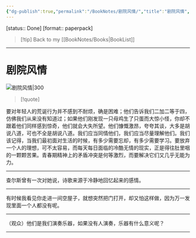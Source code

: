```yaml
---
{"dg-publish":true,"permalink":"/BookNotes/剧院风情/","title":"剧院风情","noteIcon":""}
---
```


[status:: Done]
[format:: paperpack]

>[!tip] Back to my [[BookNotes/Books\|BookList]]

---
# 剧院风情

![剧院风情|300](https://img2.doubanio.com/view/subject/l/public/s28354333.jpg)

>[!quote]

要对年轻人的荒诞行为并不感到不耐烦，确是困难；他们告诉我们二加二等于四，仿佛我们从来没有知道过；如果他们刚发现一只母鸡生了只蛋而大惊小怪，你却不跟着他们同样感到惊奇，他们就会大失所望。他们慷慨激昂，夸夸其谈，大多是胡说八道，可也不全是胡说八道。我们应当同情他们，我们应当尽量理解他们。我们该记得，当我们最初面对生活的时候，有多少需要忘却，有多少需要学习。要放弃一个人的理想，可不太容易，而每天每日面临的冷酷无情的现实，正是得往肚里咽的一颗颗苦果。青春期精神上的矛盾冲突是何等激烈，而要解决它们又几乎无能为力。

------

查尔斯曾有一次对她说，诗歌来源于冷静地回忆起来的感情。

-----

有时候我看见你走进一间空屋子，就想突然把门打开，却又怕这样做，因为万一发现里面一个人都没有呢。

-----

（观众）他们是我们演奏乐器，如果没有人演奏，乐器有什么意义呢？

------
